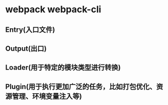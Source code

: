 # webpack webpack-cli

## Entry(入口文件)

## Output(出口)

## Loader(用于特定的模块类型进行转换)

## Plugin(用于执行更加广泛的任务，比如打包优化、资源管理、环境变量注入等)
